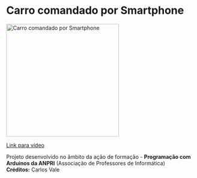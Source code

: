 # Carro comandado por Smartphone

<a href="https://youtu.be/XRzBxZdmCOs">
<img width="300" src="https://img.youtube.com/vi/XRzBxZdmCOs/0.jpg" alt="Carro comandado por Smartphone"/>
  <p>Link para vídeo</p>
</a>
<p>
  Projeto desenvolvido no âmbito da ação de formação - <b>Programação com Arduinos da ANPRI</b> (Associação de Professores de Informática)<br>
  <b>Créditos:</b> Carlos Vale
</p>
